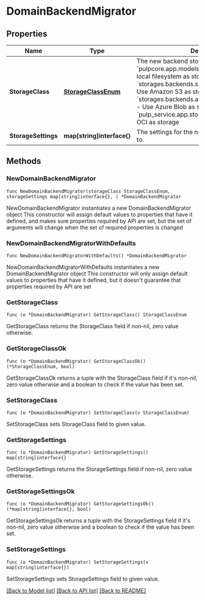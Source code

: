 # DomainBackendMigrator

## Properties

Name | Type | Description | Notes
------------ | ------------- | ------------- | -------------
**StorageClass** | [**StorageClassEnum**](StorageClassEnum.md) | The new backend storage class to migrate to.* &#x60;pulpcore.app.models.storage.FileSystem&#x60; - Use local filesystem as storage* &#x60;storages.backends.s3boto3.S3Boto3Storage&#x60; - Use Amazon S3 as storage* &#x60;storages.backends.azure_storage.AzureStorage&#x60; - Use Azure Blob as storage* &#x60;pulp_service.app.storage.OCIStorage&#x60; - Use OCI as storage | 
**StorageSettings** | **map[string]interface{}** | The settings for the new storage class to migrate to. | 

## Methods

### NewDomainBackendMigrator

`func NewDomainBackendMigrator(storageClass StorageClassEnum, storageSettings map[string]interface{}, ) *DomainBackendMigrator`

NewDomainBackendMigrator instantiates a new DomainBackendMigrator object
This constructor will assign default values to properties that have it defined,
and makes sure properties required by API are set, but the set of arguments
will change when the set of required properties is changed

### NewDomainBackendMigratorWithDefaults

`func NewDomainBackendMigratorWithDefaults() *DomainBackendMigrator`

NewDomainBackendMigratorWithDefaults instantiates a new DomainBackendMigrator object
This constructor will only assign default values to properties that have it defined,
but it doesn't guarantee that properties required by API are set

### GetStorageClass

`func (o *DomainBackendMigrator) GetStorageClass() StorageClassEnum`

GetStorageClass returns the StorageClass field if non-nil, zero value otherwise.

### GetStorageClassOk

`func (o *DomainBackendMigrator) GetStorageClassOk() (*StorageClassEnum, bool)`

GetStorageClassOk returns a tuple with the StorageClass field if it's non-nil, zero value otherwise
and a boolean to check if the value has been set.

### SetStorageClass

`func (o *DomainBackendMigrator) SetStorageClass(v StorageClassEnum)`

SetStorageClass sets StorageClass field to given value.


### GetStorageSettings

`func (o *DomainBackendMigrator) GetStorageSettings() map[string]interface{}`

GetStorageSettings returns the StorageSettings field if non-nil, zero value otherwise.

### GetStorageSettingsOk

`func (o *DomainBackendMigrator) GetStorageSettingsOk() (*map[string]interface{}, bool)`

GetStorageSettingsOk returns a tuple with the StorageSettings field if it's non-nil, zero value otherwise
and a boolean to check if the value has been set.

### SetStorageSettings

`func (o *DomainBackendMigrator) SetStorageSettings(v map[string]interface{})`

SetStorageSettings sets StorageSettings field to given value.



[[Back to Model list]](../README.md#documentation-for-models) [[Back to API list]](../README.md#documentation-for-api-endpoints) [[Back to README]](../README.md)


